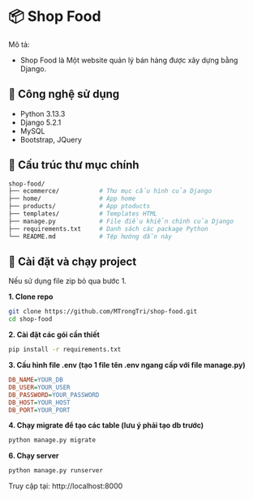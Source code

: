 # 📦 Shop Food

Mô tả: 
- Shop Food là Một website quản lý bán hàng được xây dựng bằng Django.

## 🔧 Công nghệ sử dụng

- Python 3.13.3
- Django 5.2.1
- MySQL
- Bootstrap, JQuery

## 📁 Cấu trúc thư mục chính

```bash
shop-food/
├── ecommerce/           # Thư mục cấu hình của Django
├── home/                # App home
├── products/            # App ptoducts
├── templates/           # Templates HTML
├── manage.py            # File điều khiển chính của Django
├── requirements.txt     # Danh sách các package Python
└── README.md            # Tệp hướng dẫn này
```
## 🚀 Cài đặt và chạy project
Nếu sử dụng file zip bỏ qua bước 1.

**1. Clone repo**
```bash
git clone https://github.com/MTrongTri/shop-food.git
cd shop-food
```

**2. Cài đặt các gói cần thiết**
```bash
pip install -r requirements.txt
```

**3. Cấu hình file .env (tạo 1 file tên .env ngang cấp với file manage.py)**
```ini
DB_NAME=YOUR_DB
DB_USER=YOUR_USER
DB_PASSWORD=YOUR_PASSWORD
DB_HOST=YOUR_HOST
DB_PORT=YOUR_PORT
```

**4. Chạy migrate để tạo các table (lưu ý phải tạo db trước)**
```bash
python manage.py migrate
```

**6. Chạy server**
```bash
python manage.py runserver
```

Truy cập tại: http://localhost:8000
